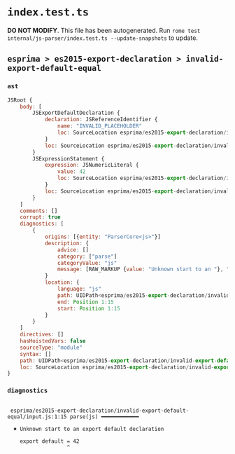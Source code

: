 # `index.test.ts`

**DO NOT MODIFY**. This file has been autogenerated. Run `rome test internal/js-parser/index.test.ts --update-snapshots` to update.

## `esprima > es2015-export-declaration > invalid-export-default-equal`

### `ast`

```javascript
JSRoot {
	body: [
		JSExportDefaultDeclaration {
			declaration: JSReferenceIdentifier {
				name: "INVALID_PLACEHOLDER"
				loc: SourceLocation esprima/es2015-export-declaration/invalid-export-default-equal/input.js 1:15-1:16
			}
			loc: SourceLocation esprima/es2015-export-declaration/invalid-export-default-equal/input.js 1:0-1:16
		}
		JSExpressionStatement {
			expression: JSNumericLiteral {
				value: 42
				loc: SourceLocation esprima/es2015-export-declaration/invalid-export-default-equal/input.js 1:17-1:19
			}
			loc: SourceLocation esprima/es2015-export-declaration/invalid-export-default-equal/input.js 1:17-1:19
		}
	]
	comments: []
	corrupt: true
	diagnostics: [
		{
			origins: [{entity: "ParserCore<js>"}]
			description: {
				advice: []
				category: ["parse"]
				categoryValue: "js"
				message: [RAW_MARKUP {value: "Unknown start to an "}, "export default declaration"]
			}
			location: {
				language: "js"
				path: UIDPath<esprima/es2015-export-declaration/invalid-export-default-equal/input.js>
				end: Position 1:15
				start: Position 1:15
			}
		}
	]
	directives: []
	hasHoistedVars: false
	sourceType: "module"
	syntax: []
	path: UIDPath<esprima/es2015-export-declaration/invalid-export-default-equal/input.js>
	loc: SourceLocation esprima/es2015-export-declaration/invalid-export-default-equal/input.js 1:0-2:0
}
```

### `diagnostics`

```

 esprima/es2015-export-declaration/invalid-export-default-equal/input.js:1:15 parse(js) ━━━━━━━━━━━━

  ✖ Unknown start to an export default declaration

    export default = 42
                   ^


```
